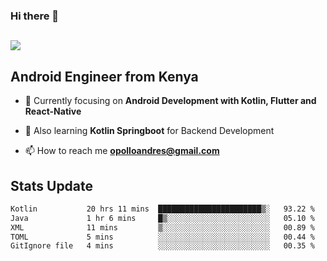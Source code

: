 ### Hi there 👋
<h2 align="left"><img src="https://readme-typing-svg.herokuapp.com?color='blue'&lines=I'm+Andrew+Opollo😊;Welcome+to+my+Github😜"> </h2>

## Android Engineer from Kenya


- 🌱 Currently focusing on **Android Development with Kotlin, Flutter and React-Native**

- 🔭 Also learning **Kotlin Springboot** for Backend Development

- 📫 How to reach me **opolloandres@gmail.com**


## Stats Update
<!--START_SECTION:waka-->

```txt
Kotlin           20 hrs 11 mins  ███████████████████████▒░   93.22 %
Java             1 hr 6 mins     █▒░░░░░░░░░░░░░░░░░░░░░░░   05.10 %
XML              11 mins         ▒░░░░░░░░░░░░░░░░░░░░░░░░   00.89 %
TOML             5 mins          ░░░░░░░░░░░░░░░░░░░░░░░░░   00.44 %
GitIgnore file   4 mins          ░░░░░░░░░░░░░░░░░░░░░░░░░   00.35 %
```

<!--END_SECTION:waka-->


